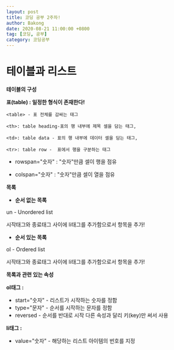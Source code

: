 ```yaml
---
layout: post
title: 코딩 공부 2주차!
author: Bakong
date: 2020-08-21 11:00:00 +0800
tag: [코딩, 공부]
category: 코딩공부
---
```


# 테이블과 리스트

**테이블의 구성**

**표(table) : 일정한 형식이 존재한다!**
```
<table> - 표 전체를 감싸는 태그

<th>: table heading-표의 행 내부에 제목 셀을 담는 태그,

<td>: table data - 표의 행 내부에 데이터 셀을 담는 태그,

<tr>: table row -  표에서 행을 구분하는 태그
```

* rowspan="숫자"
: "숫자"만큼 셀이 행을 점유

* colspan="숫자"
: "숫자"만큼 셀이 열을 점유

**목록**

* **순서 없는 목록**

un - Unordered list

시작태그와 종료태그 사이에 li태그를 추가함으로서 항목을 추가!

* **순서 있는 목록**

ol - Ordered list

시작태그와 종료태그 사이에 li태그를 추가함으로서 항목을 추가!


**목록과 관련 있는 속성**

**ol태그 :**

* start="숫자" - 리스트가 시작하는 숫자를 정함
* type="문자" -  순서를 시작하는 문자를 정함
* reversed - 순서를 반대로 시작 다른 속성과 달리 키(key)만 써서 사용

**li태그 :**

* value="숫자" - 해당하는 리스트 아이템의 번호를 지정